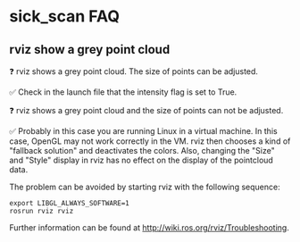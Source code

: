 # sick_scan FAQ

## rviz show a grey point cloud 

:question: rviz shows a grey point cloud. The size of points can be adjusted.

:white_check_mark: Check in the launch file that the intensity flag is set to True. 

:question: rviz shows a grey point cloud and the size of points can not be adjusted.

:white_check_mark: Probably in this case you are running Linux in a virtual machine. In this case, OpenGL may not work correctly in the VM. rviz then chooses a kind of "fallback solution" and deactivates the colors. 
Also, changing the "Size" and "Style" display in rviz has no effect on the display of the pointcloud data.

The problem can be avoided by starting rviz with the following sequence: 

```
export LIBGL_ALWAYS_SOFTWARE=1 
rosrun rviz rviz 
```

Further information can be found at http://wiki.ros.org/rviz/Troubleshooting. 

